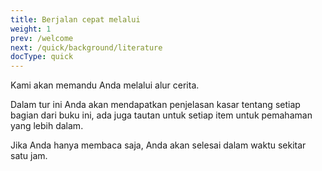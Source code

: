 ```yaml
---
title: Berjalan cepat melalui
weight: 1
prev: /welcome
next: /quick/background/literature
docType: quick
---
```


Kami akan memandu Anda melalui alur cerita.

Dalam tur ini Anda akan mendapatkan penjelasan kasar tentang setiap bagian dari buku ini, ada juga tautan untuk setiap item untuk pemahaman yang lebih dalam.

Jika Anda hanya membaca saja, Anda akan selesai dalam waktu sekitar satu jam.